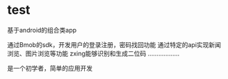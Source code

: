 # test
基于android的组合类app

通过Bmob的sdk，开发用户的登录注册，密码找回功能
通过特定的api实现新闻浏览、图片浏览等功能
zxing能够识别和生成二位码
………………

是一个初学者，简单的应用开发
